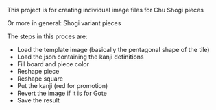 This project is for creating individual image files for Chu Shogi pieces

Or more in general: Shogi variant pieces

The steps in this proces are:
- Load the template image (basically the pentagonal shape of the tile)
- Load the json containing the kanji definitions
- Fill board and piece color
- Reshape piece
- Reshape square
- Put the kanji (red for promotion)
- Revert the image if it is for Gote
- Save the result

